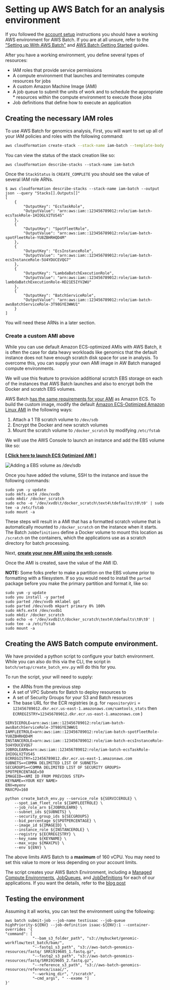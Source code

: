 # Setting up AWS Batch for an analysis environment

If you followed the [account setup](00-account-setup.md) instructions you should have a working AWS environment for AWS Batch. If you are at all unsure, refer to the ["Setting up With AWS Batch"](http://docs.aws.amazon.com/batch/latest/userguide/get-set-up-for-aws-batch.html) and [AWS Batch Getting Started](http://docs.aws.amazon.com/batch/latest/userguide/Batch_GetStarted.html) guides.

After you have a working environment, you define several types of resources:

* IAM roles that provide service permissions
* A compute environment that launches and terminates compute resources for jobs
* A custom Amazon Machine Image (AMI)
* A job queue to submit the units of work and to schedule the appropriate * resources within the compute environment to execute those jobs
* Job definitions that define how to execute an application

## Creating the necessary IAM roles

To use AWS Batch for genomics analysis,
First, you will want to set up all of your IAM policies and roles with the following command:

```bash
aws cloudformation create-stack --stack-name iam-batch --template-body file://batch/setup/iam.template.yaml --capabilities CAPABILITY_NAMED_IAM
```

You can view the status of the stack creation like so:

```shell
aws cloudformation describe-stacks --stack-name iam-batch
```

Once the `StackStatus` is `CREATE_COMPLETE` you should see the value of several IAM role ARNs.

```shell
$ aws cloudformation describe-stacks --stack-name iam-batch --output json --query "Stacks[].Outputs[]"
[
    {
        "OutputKey": "EcsTaskRole",
        "OutputValue": "arn:aws:iam::123456789012:role/iam-batch-ecsTaskRole-1HIOGLV2TUS4S"
    },
    {
        "OutputKey": "SpotFleetRole",
        "OutputValue": "arn:aws:iam::123456789012:role/iam-batch-spotFleetRole-YU8ZBHRHQD4M"
    },
    {
        "OutputKey": "EcsInstanceRole",
        "OutputValue": "arn:aws:iam::123456789012:role/iam-batch-ecsInstanceRole-5U4YDUCEVQG7"
    },
    {
        "OutputKey": "LambdaBatchExecutionRole",
        "OutputValue": "arn:aws:iam::123456789012:role/iam-batch-lambdaBatchExecutionRole-HD21E5IYV2WU"
    },
    {
        "OutputKey": "BatchServiceRole",
        "OutputValue": "arn:aws:iam::123456789012:role/iam-batch-awsBatchServiceRole-3T98GYE3WWU1"
    }
]
```

You will need these ARNs in a later section.

### Create a custom AMI above

While you can use default Amazon ECS-optimized AMIs with AWS Batch, it is often the case for data heavy workloads like genomics that the default instance does not have enough scratch disk space for use in analysis. To overcome this, you can supply your own AMI image in AW Batch managed compute environments.

We will use this feature to provision additional scratch EBS storage on each of the instances that AWS Batch launches and also to encrypt both the Docker and scratch EBS volumes.

AWS Batch [has the same requirements for your AMI](https://docs.aws.amazon.com/batch/latest/userguide/compute_resource_AMIs.html#batch-ami-spec) as Amazon ECS. To build the custom image, modify the default [Amazon ECS-Optimized Amazon Linux AMI](https://aws.amazon.com/marketplace/fulfillment?productId=52d5fd7f-92c7-4d60-a830-41a596f4d8f3&ref_=dtl_psb_continue&region=us-east-1) in the following ways:

1. Attach a 1 TB scratch volume to `/dev/sdb`
2. Encrypt the Docker and new scratch volumes
3. Mount the scratch volume to `/docker_scratch` by modifying `/etc/fstab`

We will use the AWS Console to launch an instance and add the EBS volume like so:

<b>
<a href='https://aws.amazon.com/marketplace/fulfillment?productId=52d5fd7f-92c7-4d60-a830-41a596f4d8f3&ref_=dtl_psb_continue&region=us-east-1' target='_blank'>  [ Click here to launch ECS Optimized AMI ] </a>
</b>

![Adding a EBS volume as `/dev/sdb`](https://d2908q01vomqb2.cloudfront.net/1b6453892473a467d07372d45eb05abc2031647a/2017/06/01/batch_ecs_setup.png)

Once you have added the volume, SSH to the instance and issue the following commands:

```shell
sudo yum -y update
sudo mkfs.ext4 /dev/xvdb
sudo mkdir /docker_scratch
sudo echo -e '/dev/xvdb\t/docker_scratch\text4\tdefaults\t0\t0' | sudo tee -a /etc/fstab
sudo mount -a
```

These steps will result in a AMI that has a formatted scratch volume that is automatically mounted to `/docker_scratch` on the instance when it starts. The Batch `JobDefinitions` define a Docker volume to mount this location as `/scratch` on the containers, which the applications use as a scratch directory for batch processing.

Next, **[create your new AMI using the web console](https://docs.aws.amazon.com/AWSEC2/latest/UserGuide/creating-an-ami-ebs.html)**.

Once the AMI is created, save the value of the AMI ID.

**NOTE:** Some folks prefer to make a partition on the EBS volume prior to formatting with a filesystem. If so you would need to install the `parted` package before you make the primary partition and format it, like so:

```shell
sudo yum -y update
sudo you install -y parted
sudo parted /dev/xvdb mklabel gpt
sudo parted /dev/xvdb mkpart primary 0% 100%
sudo mkfs.ext4 /dev/xvdb1
sudo mkdir /docker_scratch
sudo echo -e '/dev/xvdb1\t/docker_scratch\text4\tdefaults\t0\t0' | sudo tee -a /etc/fstab
sudo mount -a
```

## Creating the AWS Batch compute environment.

We have provided a python script to configure your batch environment. While you can also do this via the CLI, the script in `batch/setup/create_batch_env.py` will do this for you.

To run the script, your will need to supply:

* the ARNs from the previous step
* A set of VPC Subnets for Batch to deploy resources to
* A set of Security Groups for your S3 and Batch resources
* The base URL for the ECR registries (e.g. for `repositoryUri` = `123456789012.dkr.ecr.us-east-1.amazonaws.com/samtools_stats` then `ECRREGISTRY=123456789012.dkr.ecr.us-east-1.amazonaws.com` )

```shell
SERVICEROLE=arn:aws:iam::123456789012:role/iam-batch-awsBatchServiceRole-3T98GYE3WWU1
IAMFLEETROLE=arn:aws:iam::123456789012:role/iam-batch-spotFleetRole-YU8ZBHRHQD4M
INSTANCEROLE=arn:aws:iam::123456789012:role/iam-batch-ecsInstanceRole-5U4YDUCEVQG7
JOBROLEARN=arn:aws:iam::123456789012:role/iam-batch-ecsTaskRole-1HIOGLV2TUS4S
ECRREGISTRY=123456789012.dkr.ecr.us-east-1.amazonaws.com
SUBNETS=<COMMA DELIMITED LIST OF SUBNETS>
SECGROUPS=<COMMA DELIMITED LIST OF SECURITY GROUPS>
SPOTPERCENTAGE=50
IMAGEID=<AMI ID FROM PREVIOUS STEP>
KEYNAME=<YOUR KEY NAME>
ENV=myenv
MAXCPU=160

python create_batch_env.py --service_role ${SERVICEROLE} \
    --spot_iam_fleet_role ${IAMFLEETROLE} \
    --job_role_arn ${JOBROLEARN} \
    --subnet_ids ${SUBNETS} \
    --security_group_ids ${SECGROUPS}
    --bid_percentage ${SPOTPERCENTAGE} \
    --image_id ${IMAGEID} \
    --instance_role ${INSTANCEROLE} \
    --registry ${ECRREGISTRY} \
    --key_name ${KEYNAME} \
    --max_vcpu ${MAXCPU} \
    --env ${ENV} \

```

The above limits AWS Batch to a **maximum** of 160 vCPU. You may need to set this value to more or less depending on your account limits.

The script creates your AWS Batch Environment, including a [Managed Compute Environments](http://docs.aws.amazon.com/batch/latest/userguide/compute_environments.html), [JobQueues](http://docs.aws.amazon.com/batch/latest/userguide/job_queues.html), and [JobDefinitions](http://docs.aws.amazon.com/batch/latest/userguide/job_definitions.html) for each of our applications. If you want the details, refer to the [blog post](https://aws.amazon.com/blogs/compute/building-high-throughput-genomic-batch-workflows-on-aws-batch-layer-part-3-of-4/)

## Testing the environment

Assuming it all works, you can test the environment using the following:

```shell
aws batch submit-job --job-name testisaac --job-queue highPriority-${ENV} --job-definition isaac-${ENV}:1 --container-overrides '{
"command": [
			"--bam_s3_folder_path", "s3://mybucket/genomic-workflow/test_batch/bam/",
            "--fastq1_s3_path", "s3://aws-batch-genomics-resources/fastq/ SRR1919605_1.fastq.gz",
            "--fastq2_s3_path", "s3://aws-batch-genomics-resources/fastq/SRR1919605_2.fastq.gz",
            "--reference_s3_path", "s3://aws-batch-genomics-resources/reference/isaac/",
            "--working_dir", "/scratch",
			"—cmd_args", " --exome "]
}'
```

